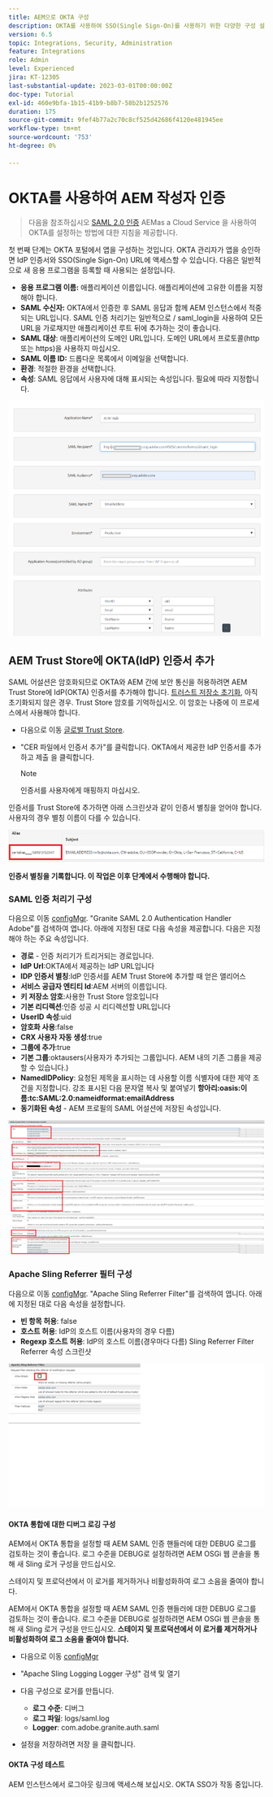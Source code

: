 ```yaml
---
title: AEM으로 OKTA 구성
description: OKTA를 사용하여 SSO(Single Sign-On)를 사용하기 위한 다양한 구성 설정을 이해합니다.
version: 6.5
topic: Integrations, Security, Administration
feature: Integrations
role: Admin
level: Experienced
jira: KT-12305
last-substantial-update: 2023-03-01T00:00:00Z
doc-type: Tutorial
exl-id: 460e9bfa-1b15-41b9-b8b7-58b2b1252576
duration: 175
source-git-commit: 9fef4b77a2c70c8cf525d42686f4120e481945ee
workflow-type: tm+mt
source-wordcount: '753'
ht-degree: 0%

---
```


# OKTA를 사용하여 AEM 작성자 인증

> 다음을 참조하십시오 [SAML 2.0 인증](https://experienceleague.adobe.com/docs/experience-manager-learn/cloud-service/authentication/saml-2-0.html) AEMas a Cloud Service 을 사용하여 OKTA를 설정하는 방법에 대한 지침을 제공합니다.

첫 번째 단계는 OKTA 포털에서 앱을 구성하는 것입니다. OKTA 관리자가 앱을 승인하면 IdP 인증서와 SSO(Single Sign-On) URL에 액세스할 수 있습니다. 다음은 일반적으로 새 응용 프로그램을 등록할 때 사용되는 설정입니다.

* **응용 프로그램 이름:** 애플리케이션 이름입니다. 애플리케이션에 고유한 이름을 지정해야 합니다.
* **SAML 수신자:** OKTA에서 인증한 후 SAML 응답과 함께 AEM 인스턴스에서 적중되는 URL입니다. SAML 인증 처리기는 일반적으로 / saml_login을 사용하여 모든 URL을 가로채지만 애플리케이션 루트 뒤에 추가하는 것이 좋습니다.
* **SAML 대상**: 애플리케이션의 도메인 URL입니다. 도메인 URL에서 프로토콜(http 또는 https)을 사용하지 마십시오.
* **SAML 이름 ID:** 드롭다운 목록에서 이메일을 선택합니다.
* **환경**: 적절한 환경을 선택합니다.
* **속성**: SAML 응답에서 사용자에 대해 표시되는 속성입니다. 필요에 따라 지정합니다.


![okta-application](assets/okta-app-settings-blurred.PNG)


## AEM Trust Store에 OKTA(IdP) 인증서 추가

SAML 어설션은 암호화되므로 OKTA와 AEM 간에 보안 통신을 허용하려면 AEM Trust Store에 IdP(OKTA) 인증서를 추가해야 합니다.
[트러스트 저장소 초기화](http://localhost:4502/libs/granite/security/content/truststore.html), 아직 초기화되지 않은 경우.
Trust Store 암호를 기억하십시오. 이 암호는 나중에 이 프로세스에서 사용해야 합니다.

* 다음으로 이동 [글로벌 Trust Store](http://localhost:4502/libs/granite/security/content/truststore.html).
* &quot;CER 파일에서 인증서 추가&quot;를 클릭합니다. OKTA에서 제공한 IdP 인증서를 추가하고 제출 을 클릭합니다.

  >[!NOTE]
  >
  >인증서를 사용자에게 매핑하지 마십시오.

인증서를 Trust Store에 추가하면 아래 스크린샷과 같이 인증서 별칭을 얻어야 합니다. 사용자의 경우 별칭 이름이 다를 수 있습니다.

![인증서 별칭](assets/cert-alias.PNG)

**인증서 별칭을 기록합니다. 이 작업은 이후 단계에서 수행해야 합니다.**

### SAML 인증 처리기 구성

다음으로 이동 [configMgr](http://localhost:4502/system/console/configMgr).
&quot;Granite SAML 2.0 Authentication Handler Adobe&quot;를 검색하여 엽니다.
아래에 지정된 대로 다음 속성을 제공합니다. 다음은 지정해야 하는 주요 속성입니다.

* **경로** - 인증 처리기가 트리거되는 경로입니다.
* **IdP Url**:OKTA에서 제공하는 IdP URL입니다
* **IDP 인증서 별칭**:IdP 인증서를 AEM Trust Store에 추가할 때 얻은 앨리어스
* **서비스 공급자 엔티티 Id**:AEM 서버의 이름입니다.
* **키 저장소 암호**:사용한 Trust Store 암호입니다
* **기본 리디렉션**:인증 성공 시 리디렉션할 URL입니다
* **UserID 속성**:uid
* **암호화 사용**:false
* **CRX 사용자 자동 생성**:true
* **그룹에 추가**:true
* **기본 그룹**:oktausers(사용자가 추가되는 그룹입니다. AEM 내의 기존 그룹을 제공할 수 있습니다.)
* **NamedIDPolicy**: 요청된 제목을 표시하는 데 사용할 이름 식별자에 대한 제약 조건을 지정합니다. 강조 표시된 다음 문자열 복사 및 붙여넣기 **항아리:oasis:이름:tc:SAML:2.0:nameidformat:emailAddress**
* **동기화된 속성** - AEM 프로필의 SAML 어설션에 저장된 속성입니다.

![saml-authentication-handler](assets/saml-authentication-settings-blurred.PNG)

### Apache Sling Referrer 필터 구성

다음으로 이동 [configMgr](http://localhost:4502/system/console/configMgr).
&quot;Apache Sling Referrer Filter&quot;를 검색하여 엽니다. 아래에 지정된 대로 다음 속성을 설정합니다.

* **빈 항목 허용**: false
* **호스트 허용**: IdP의 호스트 이름(사용자의 경우 다름)
* **Regexp 호스트 허용**: IdP의 호스트 이름(경우마다 다름) Sling Referrer Filter Referrer 속성 스크린샷

![referrer-filter](assets/okta-referrer.png)

#### OKTA 통합에 대한 디버그 로깅 구성

AEM에서 OKTA 통합을 설정할 때 AEM SAML 인증 핸들러에 대한 DEBUG 로그를 검토하는 것이 좋습니다. 로그 수준을 DEBUG로 설정하려면 AEM OSGi 웹 콘솔을 통해 새 Sling 로거 구성을 만드십시오.

스테이지 및 프로덕션에서 이 로거를 제거하거나 비활성화하여 로그 소음을 줄여야 합니다.

AEM에서 OKTA 통합을 설정할 때 AEM SAML 인증 핸들러에 대한 DEBUG 로그를 검토하는 것이 좋습니다. 로그 수준을 DEBUG로 설정하려면 AEM OSGi 웹 콘솔을 통해 새 Sling 로거 구성을 만드십시오.
**스테이지 및 프로덕션에서 이 로거를 제거하거나 비활성화하여 로그 소음을 줄여야 합니다.**
* 다음으로 이동 [configMgr](http://localhost:4502/system/console/configMgr)

* &quot;Apache Sling Logging Logger 구성&quot; 검색 및 열기
* 다음 구성으로 로거를 만듭니다.
   * **로그 수준**: 디버그
   * **로그 파일**: logs/saml.log
   * **Logger**: com.adobe.granite.auth.saml
* 설정을 저장하려면 저장 을 클릭합니다.

#### OKTA 구성 테스트

AEM 인스턴스에서 로그아웃 링크에 액세스해 보십시오. OKTA SSO가 작동 중입니다.
